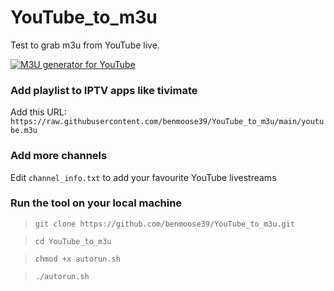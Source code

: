 # YouTube_to_m3u
Test to grab m3u from YouTube live.

[![M3U generator for YouTube](https://github.com/benmoose39/YouTube_to_m3u/actions/workflows/m3u_Generator.yml/badge.svg)](https://github.com/benmoose39/YouTube_to_m3u/actions/workflows/m3u_Generator.yml)

### Add playlist to IPTV apps like tivimate
Add this URL: `https://raw.githubusercontent.com/benmoose39/YouTube_to_m3u/main/youtube.m3u`

### Add more channels
Edit `channel_info.txt` to add your favourite YouTube livestreams

### Run the tool on your local machine
>`git clone https://github.com/benmoose39/YouTube_to_m3u.git`

>`cd YouTube_to_m3u`

>`chmod +x autorun.sh`

>`./autorun.sh`
